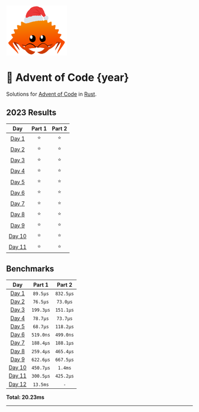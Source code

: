 <img src="./.assets/christmas_ferris.png" width="164">

# 🎄 Advent of Code {year}

Solutions for [Advent of Code](https://adventofcode.com/) in [Rust](https://www.rust-lang.org/).

<!--- advent_readme_stars table --->
## 2023 Results

| Day | Part 1 | Part 2 |
| :---: | :---: | :---: |
| [Day 1](https://adventofcode.com/2023/day/1) | ⭐ | ⭐ |
| [Day 2](https://adventofcode.com/2023/day/2) | ⭐ | ⭐ |
| [Day 3](https://adventofcode.com/2023/day/3) | ⭐ | ⭐ |
| [Day 4](https://adventofcode.com/2023/day/4) | ⭐ | ⭐ |
| [Day 5](https://adventofcode.com/2023/day/5) | ⭐ | ⭐ |
| [Day 6](https://adventofcode.com/2023/day/6) | ⭐ | ⭐ |
| [Day 7](https://adventofcode.com/2023/day/7) | ⭐ | ⭐ |
| [Day 8](https://adventofcode.com/2023/day/8) | ⭐ | ⭐ |
| [Day 9](https://adventofcode.com/2023/day/9) | ⭐ | ⭐ |
| [Day 10](https://adventofcode.com/2023/day/10) | ⭐ | ⭐ |
| [Day 11](https://adventofcode.com/2023/day/11) | ⭐ | ⭐ |
<!--- advent_readme_stars table --->

<!--- benchmarking table --->
## Benchmarks

| Day | Part 1 | Part 2 |
| :---: | :---: | :---:  |
| [Day 1](./src/bin/01.rs) | `89.5µs` | `832.5µs` |
| [Day 2](./src/bin/02.rs) | `76.5µs` | `73.0µs` |
| [Day 3](./src/bin/03.rs) | `199.3µs` | `151.1µs` |
| [Day 4](./src/bin/04.rs) | `78.7µs` | `73.7µs` |
| [Day 5](./src/bin/05.rs) | `68.7µs` | `118.2µs` |
| [Day 6](./src/bin/06.rs) | `519.0ns` | `499.0ns` |
| [Day 7](./src/bin/07.rs) | `188.4µs` | `188.1µs` |
| [Day 8](./src/bin/08.rs) | `259.4µs` | `465.4µs` |
| [Day 9](./src/bin/09.rs) | `622.6µs` | `667.5µs` |
| [Day 10](./src/bin/10.rs) | `450.7µs` | `1.4ms` |
| [Day 11](./src/bin/11.rs) | `300.5µs` | `425.2µs` |
| [Day 12](./src/bin/12.rs) | `13.5ms` | `-` |

**Total: 20.23ms**
<!--- benchmarking table --->

---
